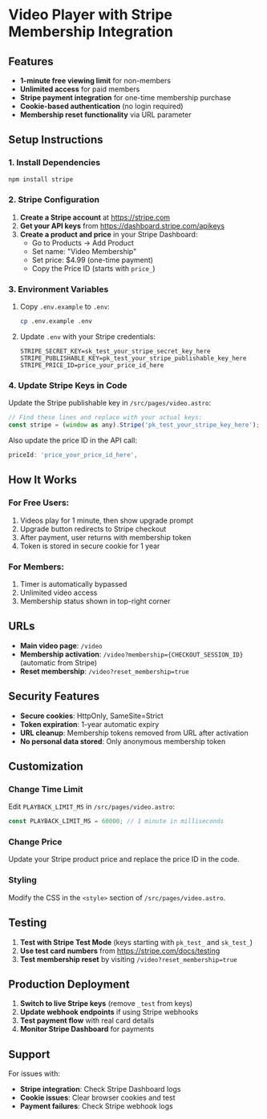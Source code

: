# Video Player with Stripe Membership Integration

## Features

- **1-minute free viewing limit** for non-members
- **Unlimited access** for paid members
- **Stripe payment integration** for one-time membership purchase
- **Cookie-based authentication** (no login required)
- **Membership reset functionality** via URL parameter

## Setup Instructions

### 1. Install Dependencies

```bash
npm install stripe
```

### 2. Stripe Configuration

1. **Create a Stripe account** at https://stripe.com
2. **Get your API keys** from https://dashboard.stripe.com/apikeys
3. **Create a product and price** in your Stripe Dashboard:
   - Go to Products → Add Product
   - Set name: "Video Membership"
   - Set price: $4.99 (one-time payment)
   - Copy the Price ID (starts with `price_`)

### 3. Environment Variables

1. Copy `.env.example` to `.env`:
   ```bash
   cp .env.example .env
   ```

2. Update `.env` with your Stripe credentials:
   ```
   STRIPE_SECRET_KEY=sk_test_your_stripe_secret_key_here
   STRIPE_PUBLISHABLE_KEY=pk_test_your_stripe_publishable_key_here
   STRIPE_PRICE_ID=price_your_price_id_here
   ```

### 4. Update Stripe Keys in Code

Update the Stripe publishable key in `/src/pages/video.astro`:

```javascript
// Find these lines and replace with your actual keys:
const stripe = (window as any).Stripe('pk_test_your_stripe_key_here');
```

Also update the price ID in the API call:
```javascript
priceId: 'price_your_price_id_here',
```

## How It Works

### For Free Users:
1. Videos play for 1 minute, then show upgrade prompt
2. Upgrade button redirects to Stripe checkout
3. After payment, user returns with membership token
4. Token is stored in secure cookie for 1 year

### For Members:
1. Timer is automatically bypassed
2. Unlimited video access
3. Membership status shown in top-right corner

## URLs

- **Main video page**: `/video`
- **Membership activation**: `/video?membership={CHECKOUT_SESSION_ID}` (automatic from Stripe)
- **Reset membership**: `/video?reset_membership=true`

## Security Features

- **Secure cookies**: HttpOnly, SameSite=Strict
- **Token expiration**: 1-year automatic expiry
- **URL cleanup**: Membership tokens removed from URL after activation
- **No personal data stored**: Only anonymous membership token

## Customization

### Change Time Limit
Edit `PLAYBACK_LIMIT_MS` in `/src/pages/video.astro`:
```javascript
const PLAYBACK_LIMIT_MS = 60000; // 1 minute in milliseconds
```

### Change Price
Update your Stripe product price and replace the price ID in the code.

### Styling
Modify the CSS in the `<style>` section of `/src/pages/video.astro`.

## Testing

1. **Test with Stripe Test Mode** (keys starting with `pk_test_` and `sk_test_`)
2. **Use test card numbers** from https://stripe.com/docs/testing
3. **Test membership reset** by visiting `/video?reset_membership=true`

## Production Deployment

1. **Switch to live Stripe keys** (remove `_test` from keys)
2. **Update webhook endpoints** if using Stripe webhooks
3. **Test payment flow** with real card details
4. **Monitor Stripe Dashboard** for payments

## Support

For issues with:
- **Stripe integration**: Check Stripe Dashboard logs
- **Cookie issues**: Clear browser cookies and test
- **Payment failures**: Check Stripe webhook logs
